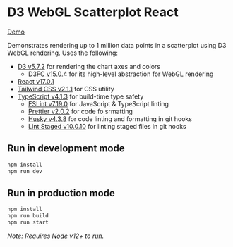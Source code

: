 # D3 WebGL Scatterplot React

[Demo](https://d3-webgl.vercel.app)

Demonstrates rendering up to 1 million data points in a scatterplot using D3 WebGL rendering. Uses the following:

- [D3 v5.7.2](https://d3js.org) for rendering the chart axes and colors
  - [D3FC v15.0.4](https://d3fc.io) for its high-level abstraction for WebGL rendering
- [React v17.0.1](https://reactjs.org)
- [Tailwind CSS v2.1.1](https://tailwindcss.com/) for CSS utility
- [TypeScript v4.1.3](https://www.typescriptlang.org) for build-time type safety
  - [ESLint v7.19.0](https://eslint.org) for JavaScript & TypeScript linting
  - [Prettier v2.0.2](https://prettier.io/) for code fo srmatting
  - [Husky v4.3.8](https://github.com/typicode/husky) for code linting and formatting in git hooks
  - [Lint Staged v10.0.10](https://github.com/okonet/lint-staged) for linting staged files in git hooks

## Run in development mode

```bash
npm install
npm run dev
```

## Run in production mode

```bash
npm install
npm run build
npm run start
```

_Note: Requires [Node](https://nodejs.org/en/) v12+ to run._
